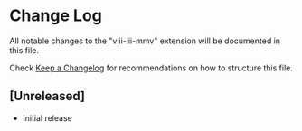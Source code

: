 # Change Log

All notable changes to the "viii-iii-mmv" extension will be documented in this file.

Check [Keep a Changelog](http://keepachangelog.com/) for recommendations on how to structure this file.

## [Unreleased]

- Initial release
